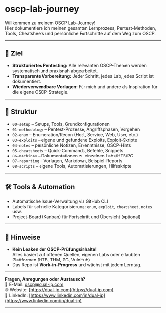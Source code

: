 # oscp-lab-journey

Willkommen zu meinem OSCP Lab-Journey!  
Hier dokumentiere ich meinen gesamten Lernprozess, Pentest-Methoden, Tools, Cheatsheets und persönliche Fortschritte auf dem Weg zum OSCP.

---

## 🎯 Ziel

- **Strukturiertes Pentesting:** Alle relevanten OSCP-Themen werden systematisch und praxisnah abgearbeitet.
- **Transparente Vorbereitung:** Jeder Schritt, jedes Lab, jedes Script ist dokumentiert.
- **Wiederverwendbare Vorlagen:** Für mich und andere als Inspiration für die eigene OSCP-Strategie.

---

## 📁 Struktur

- `00-setup` – Setups, Tools, Grundkonfigurationen
- `01-methodology` – Pentest-Prozesse, Angriffsphasen, Vorgehen
- `02-enum` – Enumeration/Recon (Host, Service, Web, User, etc.)
- `03-exploits` – eigene und gefundene Exploits, Exploit-Skripte
- `04-notes` – persönliche Notizen, Erkenntnisse, OSCP-Hints
- `05-cheatsheets` – Quick-Commands, Befehle, Snippets
- `06-machines` – Dokumentationen zu einzelnen Labs/HTB/PG
- `07-reporting` – Vorlagen, Markdown, Beispiel-Reports
- `08-scripts` – eigene Tools, Automatisierungen, Hilfsskripte

---

## 🛠️ Tools & Automation

- Automatische Issue-Verwaltung via GitHub CLI
- Labels für schnelle Kategorisierung: `enum`, `exploit`, `cheatsheet`, `notes` usw.
- Project-Board (Kanban) für Fortschritt und Übersicht (optional)

---

## 🚩 Hinweise

- **Kein Leaken der OSCP-Prüfungsinhalte!**  
  Alles basiert auf offenen Quellen, eigenen Labs oder erlaubten Plattformen (HTB, THM, PG, VulnHub).
- Das Repo ist **Work-in-Progress** und wächst mit jedem Lerntag.

---

**Fragen, Anregungen oder Austausch?**  
📧 E-Mail: [oscp@dual-ip.com](mailto:oscp@dual-ip.com)  
🌐 Website: [https://dual-ip.com](https://dual-ip.com)  
💼 LinkedIn: [https://www.linkedin.com/in/dual-ip](https://www.linkedin.com/in/dual-ip)

---
